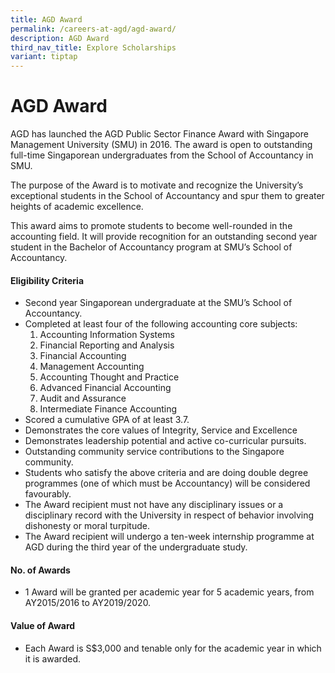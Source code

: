 ```yaml
---
title: AGD Award
permalink: /careers-at-agd/agd-award/
description: AGD Award
third_nav_title: Explore Scholarships
variant: tiptap
---
```

AGD Award
=========

AGD has launched the AGD Public Sector Finance Award with Singapore Management University (SMU) in 2016. The award is open to outstanding full-time Singaporean undergraduates from the School of Accountancy in SMU.

The purpose of the Award is to motivate and recognize the University’s exceptional students in the School of Accountancy and spur them to greater heights of academic excellence.

This award aims to promote students to become well-rounded in the accounting field. It will provide recognition for an outstanding second year student in the Bachelor of Accountancy program at SMU’s School of Accountancy.



#### Eligibility Criteria

*   Second year Singaporean undergraduate at the SMU’s School of Accountancy.
*   Completed at least four of the following accounting core subjects:
    1.  Accounting Information Systems
    2.  Financial Reporting and Analysis
    3.  Financial Accounting
    4.  Management Accounting
    5.  Accounting Thought and Practice
    6.  Advanced Financial Accounting
    7.  Audit and Assurance
    8.  Intermediate Finance Accounting
*   Scored a cumulative GPA of at least 3.7.
*   Demonstrates the core values of Integrity, Service and Excellence
*   Demonstrates leadership potential and active co-curricular pursuits.
*   Outstanding community service contributions to the Singapore community.
*   Students who satisfy the above criteria and are doing double degree programmes (one of which must be Accountancy) will be considered favourably.
*   The Award recipient must not have any disciplinary issues or a disciplinary record with the University in respect of behavior involving dishonesty or moral turpitude.
*   The Award recipient will undergo a ten-week internship programme at AGD during the third year of the undergraduate study.

#### No. of Awards
*   1 Award will be granted per academic year for 5 academic years, from AY2015/2016 to AY2019/2020.

#### Value of Award

*   Each Award is S$3,000 and tenable only for the academic year in which it is awarded.